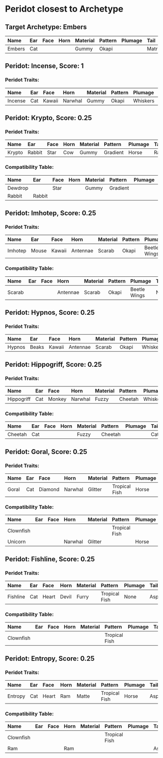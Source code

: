 # Peridot closest to Archetype

## Target Archetype: Embers
| Name   | Ear  | Face | Horn | Material | Pattern | Plumage | Tail   |
| :----- | :--- | :--- | :--- | :------- | :------ | :------ | :----- |
| Embers | Cat  |      |      | Gummy    | Okapi   |         | Matrix |

## Peridot: Incense, Score: 1

### Peridot Traits:
| Name    | Ear  | Face   | Horn    | Material | Pattern | Plumage  | Tail   |
| :------ | :--- | :----- | :------ | :------- | :------ | :------- | :----- |
| Incense | Cat  | Kawaii | Narwhal | Gummy    | Okapi   | Whiskers | Matrix |

## Peridot: Krypto, Score: 0.25

### Peridot Traits:
| Name   | Ear    | Face | Horn | Material | Pattern  | Plumage | Tail   |
| :----- | :----- | :--- | :--- | :------- | :------- | :------ | :----- |
| Krypto | Rabbit | Star | Cow  | Gummy    | Gradient | Horse   | Rabbit |

### Compatibility Table:
| Name    | Ear    | Face | Horn | Material | Pattern  | Plumage | Tail   |
| :------ | :----- | :--- | :--- | :------- | :------- | :------ | :----- |
| Dewdrop |        | Star |      | Gummy    | Gradient |         |        |
| Rabbit  | Rabbit |      |      |          |          |         | Rabbit |

## Peridot: Imhotep, Score: 0.25

### Peridot Traits:
| Name    | Ear   | Face   | Horn     | Material | Pattern | Plumage      | Tail |
| :------ | :---- | :----- | :------- | :------- | :------ | :----------- | :--- |
| Imhotep | Mouse | Kawaii | Antennae | Scarab   | Okapi   | Beetle Wings | None |

### Compatibility Table:
| Name   | Ear  | Face | Horn     | Material | Pattern | Plumage      | Tail |
| :----- | :--- | :--- | :------- | :------- | :------ | :----------- | :--- |
| Scarab |      |      | Antennae | Scarab   | Okapi   | Beetle Wings | None |

## Peridot: Hypnos, Score: 0.25

### Peridot Traits:
| Name   | Ear   | Face   | Horn     | Material | Pattern | Plumage  | Tail |
| :----- | :---- | :----- | :------- | :------- | :------ | :------- | :--- |
| Hypnos | Beaks | Kawaii | Antennae | Scarab   | Okapi   | Whiskers | None |

## Peridot: Hippogriff, Score: 0.25

### Peridot Traits:
| Name       | Ear  | Face   | Horn    | Material | Pattern | Plumage  | Tail |
| :--------- | :--- | :----- | :------ | :------- | :------ | :------- | :--- |
| Hippogriff | Cat  | Monkey | Narwhal | Fuzzy    | Cheetah | Whiskers | Cat  |

### Compatibility Table:
| Name    | Ear  | Face | Horn | Material | Pattern | Plumage | Tail |
| :------ | :--- | :--- | :--- | :------- | :------ | :------ | :--- |
| Cheetah | Cat  |      |      | Fuzzy    | Cheetah |         | Cat  |

## Peridot: Goral, Score: 0.25

### Peridot Traits:
| Name  | Ear  | Face    | Horn    | Material | Pattern       | Plumage | Tail  |
| :---- | :--- | :------ | :------ | :------- | :------------ | :------ | :---- |
| Goral | Cat  | Diamond | Narwhal | Glitter  | Tropical Fish | Horse   | Horse |

### Compatibility Table:
| Name      | Ear  | Face | Horn    | Material | Pattern       | Plumage | Tail  |
| :-------- | :--- | :--- | :------ | :------- | :------------ | :------ | :---- |
| Clownfish |      |      |         |          | Tropical Fish |         |       |
| Unicorn   |      |      | Narwhal | Glitter  |               | Horse   | Horse |

## Peridot: Fishline, Score: 0.25

### Peridot Traits:
| Name     | Ear  | Face  | Horn  | Material | Pattern       | Plumage | Tail      |
| :------- | :--- | :---- | :---- | :------- | :------------ | :------ | :-------- |
| Fishline | Cat  | Heart | Devil | Furry    | Tropical Fish | None    | Asparagus |

### Compatibility Table:
| Name      | Ear  | Face | Horn | Material | Pattern       | Plumage | Tail |
| :-------- | :--- | :--- | :--- | :------- | :------------ | :------ | :--- |
| Clownfish |      |      |      |          | Tropical Fish |         |      |

## Peridot: Entropy, Score: 0.25

### Peridot Traits:
| Name    | Ear  | Face  | Horn | Material | Pattern       | Plumage | Tail      |
| :------ | :--- | :---- | :--- | :------- | :------------ | :------ | :-------- |
| Entropy | Cat  | Heart | Ram  | Matte    | Tropical Fish | Horse   | Asparagus |

### Compatibility Table:
| Name      | Ear  | Face | Horn | Material | Pattern       | Plumage | Tail      |
| :-------- | :--- | :--- | :--- | :------- | :------------ | :------ | :-------- |
| Clownfish |      |      |      |          | Tropical Fish |         |           |
| Ram       |      |      | Ram  |          |               |         | Asparagus |
